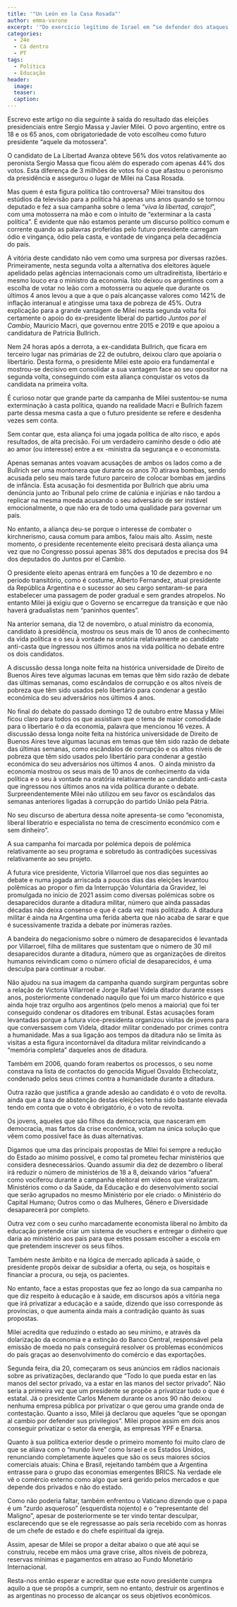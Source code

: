 ```yaml
---
title: '"Un León en la Casa Rosada"'
author: emma-varone
excerpt: '"Do exercício legítimo de Israel em “se defender dos ataques terroristas do Hamas”, temos observado várias fontes noticiosas e individuais acusando Israel de cometer crimes de guerra"'
categories:
  - 24e
  - Cá dentro
  - PT
tags:
  - Política
  - Educação
header: 
  image: 
  teaser: 
  caption:
---
```


Escrevo este artigo no dia seguinte à saída do resultado das eleições presidenciais entre Sergio Massa y Javier Milei. O povo argentino, entre os 18 e os 65 anos, com obrigatoriedade de voto escolheu como futuro presidente “aquele da motossera”. 

O candidato de La Libertad Avanza obteve 56% dos votos relativamente ao peronista Sergio Massa que ficou além do esperado com apenas 44% dos votos. Esta diferença de 3 milhões de votos foi o que afastou o peronismo da presidência e assegurou o lugar de Milei na Casa Rosada.

Mas quem é esta figura política tão controversa? Milei transitou dos estúdios da televisão para a política há apenas uns anos quando se tornou deputado e fez a sua campanha sobre o lema “*viva la libertad, carajo!*”, com uma motosserra na mão e com o intuito de “exterminar a la casta política”. É evidente que não estamos perante um discurso político comum e corrente quando as palavras proferidas pelo futuro presidente carregam ódio e vingança, ódio pela casta, e vontade de vingança pela decadência do país.

A vitória deste candidato não vem como uma surpresa por diversas razões. Primeiramente, nesta segunda volta a alternativa dos eleitores àquele apelidado pelas agências internacionais como um ultradireitista, libertário e mesmo louco era o ministro da economia. Isto deixou os argentinos com a escolha de votar no leão com a motosserra ou aquele que durante os últimos 4 anos levou a que a que o país alcançasse valores como 142% de inflação interanual e atingisse uma taxa de pobreza de 45%. Outra explicação para a grande vantagem de Milei nesta segunda volta foi certamente o apoio do ex-presidente liberal do partido *Juntos por el Cambio*, Mauricio Macri, que governou entre 2015 e 2019 e que apoiou a candidatura de Patrícia Bullrich. 

Nem 24 horas após a derrota, a ex-candidata Bullrich, que ficara em terceiro lugar nas primárias de 22 de outubro, deixou claro que apoiaria o libertário. Desta forma, o presidente Milei este apoio era fundamental e mostrou-se decisivo em consolidar a sua vantagem face ao seu opositor na segunda volta, conseguindo com esta aliança conquistar os votos da candidata na primeira volta. 

É curioso notar que grande parte da campanha de Milei sustentou-se numa exterminação à casta política, quando na realidade Macri e Bullrich fazem parte dessa mesma casta a que o futuro presidente se refere e desdenha vezes sem conta.

Sem contar que, esta aliança foi uma jogada política de alto risco, e após resultados, de alta precisão. Foi um verdadeiro caminho desde o ódio até ao amor (ou interesse) entre a ex -ministra da segurança e o economista.

Apenas semanas antes voavam acusações de ambos os lados como a de Bullrich ser uma montonera que durante os anos 70 atirava bombas, sendo acusada pelo seu mais tarde futuro parceiro de colocar bombas em jardins de infância. Esta acusação foi desmentida por Bullrich que abriu uma denúncia junto ao Tribunal pelo crime de calúnia e injúrias e não tardou a replicar na mesma moeda acusando o seu adversário de ser instável emocionalmente, o que não era de todo uma qualidade para governar um país.

No entanto, a aliança deu-se porque o interesse de combater o kirchnerismo, causa comum para ambos, falou mais alto. Assim, neste momento, o presidente recentemente eleito precisará desta aliança uma vez que no Congresso possui apenas 38% dos deputados e precisa dos 94 dos deputados do Juntos por el Cambio.

O presidente eleito apenas entrará em funções a 10 de dezembro e no período transitório, como é costume, Alberto Fernandez, atual presidente da República Argentina e o sucessor ao seu cargo sentaram-se para estabelecer uma passagem de poder gradual e sem grandes atropelos. No entanto Milei já exigiu que o Governo se encarregue da transição e que não haverá gradualistas nem “paninhos quentes”.

Na anterior semana, dia 12 de novembro, o atual ministro da economia, candidato à presidência, mostrou os seus mais de 10 anos de conhecimento da vida política e o seu à vontade na oratória relativamente ao candidato anti-casta que ingressou nos últimos anos na vida política no debate entre os dois candidatos.

A discussão dessa longa noite feita na histórica universidade de Direito de Buenos Aires teve algumas lacunas em temas que têm sido razão de debate das últimas semanas, como escândalos de corrupção e os altos níveis de pobreza que têm sido usados pelo libertário para condenar a gestão económica do seu adversários nos últimos 4 anos. 

No final do debate do passado domingo 12 de outubro entre Massa y Milei ficou claro para todos os que assistiam que o tema de maior comodidade para o libertario é o da economia, palavra que mencionou 16 vezes. A discussão dessa longa noite feita na histórica universidade de Direito de Buenos Aires teve algumas lacunas em temas que têm sido razão de debate das últimas semanas, como escândalos de corrupção e os altos níveis de pobreza que têm sido usados pelo libertário para condenar a gestão económica do seu adversários nos últimos 4 anos.  O ainda ministro da economia mostrou os seus mais de 10 anos de conhecimento da vida política e o seu à vontade na oratória relativamente ao candidato anti-casta que ingressou nos últimos anos na vida política durante o debate. Surpreendentemente Milei não utilizou em seu favor os escândalos das semanas anteriores ligadas à corrupção do partido União pela Pátria.

No seu discurso de abertura dessa noite apresenta-se como “economista, liberal liberatrio e especialista no tema de crescimento económico com e sem dinheiro”. 

A sua campanha foi marcada por polémica depois de polémica relativamente ao seu programa e sobretudo às contradições sucessivas relativamente ao seu projeto.

A futura vice presidente, Victoria Villarroel que nos dias seguintes ao debate e numa jogada arriscada a poucos dias das eleições levantou polêmicas ao propor o fim da Interrupção Voluntária da Gravidez, lei promulgada no início de 2021 assim como diversas polémicas sobre os desaparecidos durante a ditadura militar, número que ainda passadas décadas não deixa consenso e que é cada vez mais politizado. A ditadura militar é ainda na Argentina uma ferida aberta que não acaba de sarar e que é sucessivamente trazida a debate por inúmeras razões.

A bandeira do negacionismo sobre o número de desaparecidos é levantada por Villarroel, filha de militares que sustentam que o número de 30 mil desaparecidos durante a ditadura, número que as organizações de direitos humanos reivindicam como o número oficial de desaparecidos, é uma desculpa para continuar a roubar.

Não ajudou na sua imagem da campanha quando surgiram perguntas sobre a relação de Victoria Villarroel e Jorge Rafael Videla ditador durante esses anos, posteriormente condenado naquilo que foi um marco histórico e que ainda hoje traz orgulho aos argentinos (pelo menos a maioria) que foi ter conseguido condenar os ditadores em tribunal. Estas acusações foram levantadas porque a futura vice-presidenta organizou visitas de jovens para que conversassem com Videla, ditador militar condenado por crimes contra a humanidade. Mas a sua ligação aos tempos da ditadura não se limita às visitas a esta figura incontornável da ditadura militar reivindicando a “memória completa” daqueles anos de ditadura. 

Também em 2006, quando foram reabertos os processos, o seu nome constava na lista de contactos do genocida Miguel Osvaldo Etchecolatz, condenado pelos seus crimes contra a humanidade durante a ditadura.

Outra razão que justifica a grande adesão ao candidato é o voto de revolta. ainda que a taxa de abstenção destas eleições tenha sido bastante elevada tendo em conta que o voto é obrigatório, é o voto de revolta.

Os jovens, aqueles que são filhos da democracia, que nasceram em democracia, mas fartos da crise económica, votam na única solução que vêem como possível face às duas alternativas.

Digamos que uma das principais propostas de Milei foi sempre a redução do Estado ao mínimo possível, e como tal prometeu fechar ministérios que considera desnecessários. Quando assumir dia dez de dezembro o liberal irá reduzir o número de ministérios de 18 a 8, deixando vários “afuera” como vociferou durante a campanha eleitoral em vídeos que viralizaram. Ministérios como o da Saúde, da Educação e do desenvolvimento social que serão agrupados no mesmo Ministério por ele criado: o Ministério do Capital Humano; Outros como o das Mulheres, Gênero e Diversidade desaparecerá por completo.

Outra vez com o seu cunho marcadamente economista liberal no âmbito da educação pretende criar um sistema de vouchers e entregar o dinheiro que daria ao ministério aos pais para que estes possam escolher a escola em que pretendem inscrever os seus filhos. 

Também neste âmbito e na lógica de mercado aplicada à saúde, o presidente propôs deixar de subsidiar a oferta, ou seja, os hospitais e financiar a procura, ou seja, os pacientes. 

No entanto, face a estas propostas que fez ao longo da sua campanha no que diz respeito à educação e à saúde, em discursos após a vitória nega que irá privatizar a educação e a saúde, dizendo que isso corresponde às províncias, o que aumenta ainda mais a contradição quanto às suas propostas.

Milei acredita que reduzindo o estado ao seu mínimo, e através da dolarização da economia e a extinção do Banco Central, responsável pela emissão de moeda no país conseguirá resolver os problemas económicos do país graças ao desenvolvimento do comércio e das exportações.

Segunda feira, dia 20, começaram os seus anúncios em rádios nacionais sobre as privatizações, declarando que “Todo lo que pueda estar en las manos del sector privado, va a estar en las manos del sector privado”. Não seria a primeira vez que um presidente se propõe a privatizar tudo o que é estatal. Já o presidente Carlos Menem durante os anos 90 não deixou nenhuma empresa pública por privatizar o que gerou uma grande onda de contestação. Quanto a isso, Milei já declarou que aqueles “que se opongan al cambio por defender sus privilegios”. Milei propoe assim em dois anos conseguir privatizar o setor da energia, as empresas YPF e Enarsa. 

Quanto à sua política exterior desde o primeiro momento foi muito claro de que se aliava com o “mundo livre” como Israel e os Estados Unidos, renunciando completamente àqueles que são os seus maiores sócios comerciais atuais: China e Brasil, rejeitando também que a Argentina entrasse para o grupo das economias emergentes BRICS. Na verdade ele vê o comércio externo como algo que será gerido pelos mercados e que depende dos privados e não do estado.

Como não poderia faltar, também enfrentou o Vaticano dizendo que o papa é um “zurdo asqueroso” (esquerdista nojento) e o “representante del Maligno”, apesar de posteriormente se ter vindo tentar desculpar, esclarecendo que se ele regressasse ao país seria recebido com as honras de um chefe de estado e do chefe espiritual da igreja.

Assim, apesar de Milei se propor a deitar abaixo o que até aqui se construiu, recebe em mãos uma grave crise, altos níveis de pobreza, reservas mínimas e pagamentos em atraso ao Fundo Monetário Internacional.

Resta-nos então esperar e acreditar que este novo presidente cumpra aquilo a que se propôs a cumprir, sem no entanto, destruir os argentinos e as argentinas no processo de alcançar os seus objetivos econômicos.